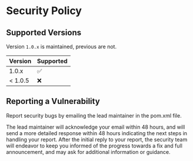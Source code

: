 # Security Policy

## Supported Versions

Version `1.0.x` is maintained, previous are not.

| Version | Supported          |
| ------- | ------------------ |
| 1.0.x   | :white_check_mark: |
| < 1.0.5 | :x:                |

## Reporting a Vulnerability

Report security bugs by emailing the lead maintainer in the pom.xml file.

The lead maintainer will acknowledge your email within 48 hours, and will send a more detailed response within 48 hours indicating the next steps in handling your report. After the initial reply to your report, the security team will endeavor to keep you informed of the progress towards a fix and full announcement, and may ask for additional information or guidance.
